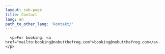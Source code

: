 ```yaml
---
layout: sub-page
title: Contact
lang: en
path_to_other_lang: 'kontakt/'
---
```


      <p>For booking: <a href="mailto:booking@nobutthefrog.com">booking@nobutthefrog.com</a>.</p>
